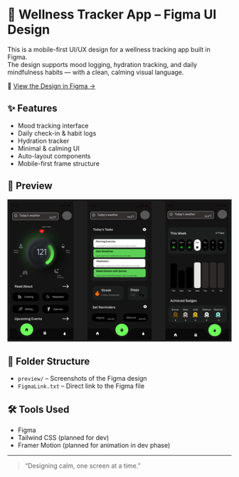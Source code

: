 # 🌿 Wellness Tracker App – Figma UI Design

This is a mobile-first UI/UX design for a wellness tracking app built in Figma.  
The design supports mood logging, hydration tracking, and daily mindfulness habits — with a clean, calming visual language.

🔗 [View the Design in Figma →](https://www.figma.com/design/aih9SixouPHrgM06a2RBj3/wellness-app?node-id=0-1&t=SoY8Elae4F7R2zQj-1)

## ✨ Features
- Mood tracking interface
- Daily check-in & habit logs
- Hydration tracker
- Minimal & calming UI
- Auto-layout components
- Mobile-first frame structure

## 📸 Preview

![Cover](/wel.png)

## 📁 Folder Structure
- `preview/` – Screenshots of the Figma design
- `FigmaLink.txt` – Direct link to the Figma file

## 🛠️ Tools Used
- Figma
- Tailwind CSS (planned for dev)
- Framer Motion (planned for animation in dev phase)

---

> “Designing calm, one screen at a time.”

